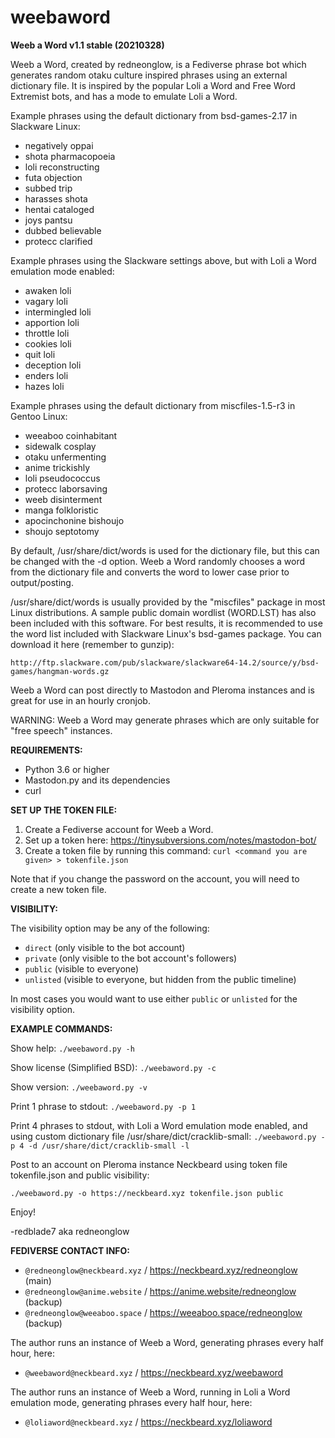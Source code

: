 # weebaword

**Weeb a Word v1.1 stable (20210328)**

Weeb a Word, created by redneonglow, is a Fediverse phrase bot which generates random otaku culture inspired phrases using an external dictionary file. It is inspired by the popular Loli a Word and Free Word Extremist bots, and has a mode to emulate Loli a Word.

Example phrases using the default dictionary from bsd-games-2.17 in Slackware Linux:

* negatively oppai
* shota pharmacopoeia
* loli reconstructing
* futa objection
* subbed trip
* harasses shota
* hentai cataloged
* joys pantsu
* dubbed believable
* protecc clarified

Example phrases using the Slackware settings above, but with Loli a Word emulation mode enabled:

* awaken loli
* vagary loli
* intermingled loli
* apportion loli
* throttle loli
* cookies loli
* quit loli
* deception loli
* enders loli
* hazes loli

Example phrases using the default dictionary from miscfiles-1.5-r3 in Gentoo Linux:

* weeaboo coinhabitant
* sidewalk cosplay
* otaku unfermenting
* anime trickishly
* loli pseudococcus
* protecc laborsaving
* weeb disinterment
* manga folkloristic
* apocinchonine bishoujo
* shoujo septotomy

By default, /usr/share/dict/words is used for the dictionary file, but this can be changed with the -d option. Weeb a Word randomly chooses a word from the dictionary file and converts the word to lower case prior to output/posting.

/usr/share/dict/words is usually provided by the "miscfiles" package in most Linux distributions. A sample public domain wordlist (WORD.LST) has also been included with this software. For best results, it is recommended to use the word list included with Slackware Linux's bsd-games package. You can download it here (remember to gunzip):

`http://ftp.slackware.com/pub/slackware/slackware64-14.2/source/y/bsd-games/hangman-words.gz`

Weeb a Word can post directly to Mastodon and Pleroma instances and is great for use in an hourly cronjob.

WARNING: Weeb a Word may generate phrases which are only suitable for "free speech" instances.

**REQUIREMENTS:**

* Python 3.6 or higher
* Mastodon.py and its dependencies
* curl

**SET UP THE TOKEN FILE:**

1. Create a Fediverse account for Weeb a Word.
2. Set up a token here: https://tinysubversions.com/notes/mastodon-bot/
3. Create a token file by running this command:
   `curl <command you are given> > tokenfile.json`

Note that if you change the password on the account, you will need to create a new token file.

**VISIBILITY:**

The visibility option may be any of the following:

* `direct` (only visible to the bot account)
* `private` (only visible to the bot account's followers)
* `public` (visible to everyone)
* `unlisted` (visible to everyone, but hidden from the public timeline)

In most cases you would want to use either `public` or `unlisted` for the visibility option.

**EXAMPLE COMMANDS:**

Show help: `./weebaword.py -h`

Show license (Simplified BSD): `./weebaword.py -c`

Show version: `./weebaword.py -v`

Print 1 phrase to stdout: `./weebaword.py -p 1`

Print 4 phrases to stdout, with Loli a Word emulation mode enabled, and using custom dictionary file /usr/share/dict/cracklib-small: `./weebaword.py -p 4 -d /usr/share/dict/cracklib-small -l`

Post to an account on Pleroma instance Neckbeard using token file tokenfile.json and public visibility:

`./weebaword.py -o https://neckbeard.xyz tokenfile.json public`

Enjoy!

-redblade7 aka redneonglow

**FEDIVERSE CONTACT INFO:**

* `@redneonglow@neckbeard.xyz` / https://neckbeard.xyz/redneonglow (main)
* `@redneonglow@anime.website` / https://anime.website/redneonglow (backup)
* `@redneonglow@weeaboo.space` / https://weeaboo.space/redneonglow (backup)

The author runs an instance of Weeb a Word, generating phrases every half hour, here:

* `@weebaword@neckbeard.xyz` / https://neckbeard.xyz/weebaword

The author runs an instance of Weeb a Word, running in Loli a Word emulation mode, generating phrases every half hour, here:

* `@loliaword@neckbeard.xyz` / https://neckbeard.xyz/loliaword
